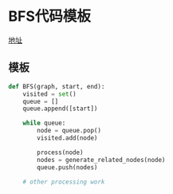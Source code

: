 # BFS代码模板
[地址](https://shimo.im/docs/P8TqKHGKt3ytkYYd/read)
## 模板
```python
def BFS(graph, start, end):
    visited = set()
    queue = []
    queue.append([start])

    while queue:
        node = queue.pop()
        visited.add(node)

        process(node)
        nodes = generate_related_nodes(node)
        queue.push(nodes)

    # other processing work
```
